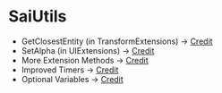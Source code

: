 # SaiUtils


- GetClosestEntity (in TransformExtensions) -> [Credit](https://discussions.unity.com/t/clean-est-way-to-find-nearest-object-of-many-c/409917/4)
- SetAlpha (in UIExtensions) -> [Credit](https://www.youtube.com/watch?v=uX4VLxeDBmU&list=LL&index=1)
- More Extension Methods -> [Credit](https://monoflauta.com/2021/07/27/11-useful-unity-c-extension-methods/)
- Improved Timers -> [Credit](https://www.youtube.com/watch?v=ilvmOQtl57c&t=55s)
- Optional Variables -> [Credit](https://gist.github.com/aarthificial/f2dbb58e4dbafd0a93713a380b9612af)